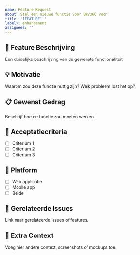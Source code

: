 ```yaml
---
name: Feature Request
about: Stel een nieuwe functie voor BHV360 voor
title: '[FEATURE] '
labels: enhancement
assignees: ''
---
```


## 🚀 Feature Beschrijving
Een duidelijke beschrijving van de gewenste functionaliteit.

## 💡 Motivatie
Waarom zou deze functie nuttig zijn? Welk probleem lost het op?

## 📋 Gewenst Gedrag
Beschrijf hoe de functie zou moeten werken.

## 🎯 Acceptatiecriteria
- [ ] Criterium 1
- [ ] Criterium 2
- [ ] Criterium 3

## 📱 Platform
- [ ] Web applicatie
- [ ] Mobile app
- [ ] Beide

## 🔗 Gerelateerde Issues
Link naar gerelateerde issues of features.

## 📝 Extra Context
Voeg hier andere context, screenshots of mockups toe.
